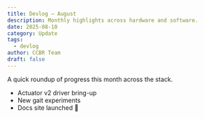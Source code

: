 ```yaml
---
title: Devlog – August
description: Monthly highlights across hardware and software.
date: 2025-08-10
category: Update
tags:
  - devlog
author: CCBR Team
draft: false
---
```


A quick roundup of progress this month across the stack.

- Actuator v2 driver bring-up
- New gait experiments
- Docs site launched 🎉
